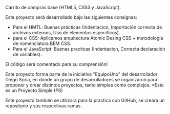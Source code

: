 Carrito de compras base (HTML5, CSS3 y JavaScript). 

Este proyecto será desarrollado bajo las siguientes consignas: 

- Para el HMTL: Buenas prácticas (Indentacion, Importación correcta de archivos externos, Uso de elementos específicos).   
- para el CSS: Aplicamos arquitectura Atomic Desing CSS +  metodología de nomenclatura BEM CSS.
- Para el JavaScript: Buenas practicas (Indentacion, Correcta declaración de variables).

El código será comentado para su comprensión!   

Este proyecto forma parte de la iniciativa "EquipoUno" del desarrollador Diego Soria, en donde un grupo de desarrolladores se organizaron para proponer y crear distintos proyectos, tanto simples como complejos. 
*Este es un Proyecto Simple (PS) 

Este proyecto también se utilizara para la practica con GitHub, se creara un repositorio y sus respectivas ramas.